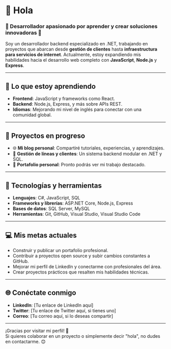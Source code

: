 
# 👋 Hola

### 🌟 Desarrollador apasionado por aprender y crear soluciones innovadoras 🌟  

Soy un desarrollador backend especializado en .NET, trabajando en proyectos que abarcan desde **gestión de clientes** hasta **infraestructura para servicios de internet**. Actualmente, estoy expandiendo mis habilidades hacia el desarrollo web completo con **JavaScript**, **Node.js** y **Express**.  

---

## 🚀 Lo que estoy aprendiendo  
- **Frontend**: JavaScript y frameworks como React.  
- **Backend**: Node.js, Express, y más sobre APIs REST.  
- **Idiomas**: Mejorando mi nivel de inglés para conectar con una comunidad global.  

---

## 🔨 Proyectos en progreso  
- 🌐 **Mi blog personal**: Compartiré tutoriales, experiencias, y aprendizajes.  
- 🧩 **Gestión de líneas y clientes**: Un sistema backend modular en .NET y SQL.  
- 💼 **Portafolio personal**: Pronto podrás ver mi trabajo destacado.

---

## 📂 Tecnologías y herramientas  
- **Lenguajes**: C#, JavaScript, SQL  
- **Frameworks y librerías**: ASP.NET Core, Node.js, Express  
- **Bases de datos**: SQL Server, MySQL  
- **Herramientas**: Git, GitHub, Visual Studio, Visual Studio Code  

---

## 💻 Mis metas actuales  
- Construir y publicar un portafolio profesional.  
- Contribuir a proyectos open source y subir cambios constantes a GitHub.  
- Mejorar mi perfil de LinkedIn y conectarme con profesionales del área.  
- Crear proyectos prácticos que resalten mis habilidades técnicas.

---

## 🌐 Conéctate conmigo  
- **LinkedIn**: [Tu enlace de LinkedIn aquí]  
- **Twitter**: [Tu enlace de Twitter aquí, si tienes uno]  
- **Correo**: [Tu correo aquí, si lo deseas compartir]  

---

¡Gracias por visitar mi perfil! 🚀  
Si quieres colaborar en un proyecto o simplemente decir "hola", no dudes en contactarme. 😊  
